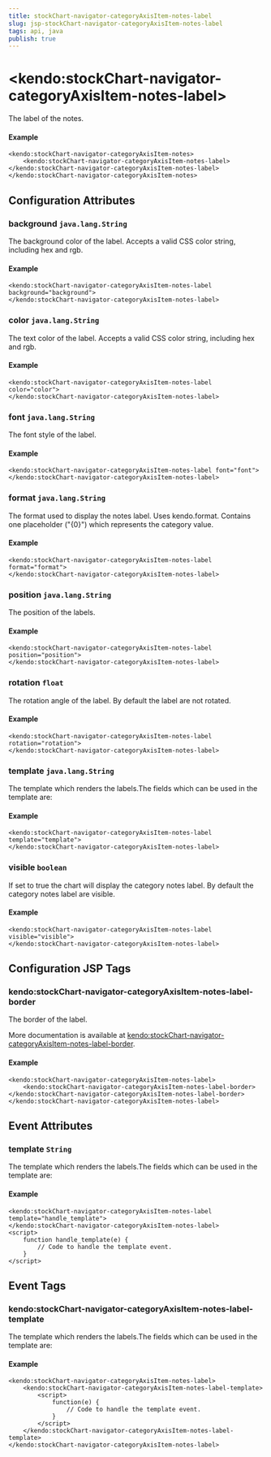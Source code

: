 ```yaml
---
title: stockChart-navigator-categoryAxisItem-notes-label
slug: jsp-stockChart-navigator-categoryAxisItem-notes-label
tags: api, java
publish: true
---
```


# \<kendo:stockChart-navigator-categoryAxisItem-notes-label\>

The label of the notes.

#### Example
    <kendo:stockChart-navigator-categoryAxisItem-notes>
        <kendo:stockChart-navigator-categoryAxisItem-notes-label></kendo:stockChart-navigator-categoryAxisItem-notes-label>
    </kendo:stockChart-navigator-categoryAxisItem-notes>

## Configuration Attributes

### background `java.lang.String`

The background color of the label. Accepts a valid CSS color string, including hex and rgb.

#### Example
    <kendo:stockChart-navigator-categoryAxisItem-notes-label background="background">
    </kendo:stockChart-navigator-categoryAxisItem-notes-label>

### color `java.lang.String`

The text color of the label. Accepts a valid CSS color string, including hex and rgb.

#### Example
    <kendo:stockChart-navigator-categoryAxisItem-notes-label color="color">
    </kendo:stockChart-navigator-categoryAxisItem-notes-label>

### font `java.lang.String`

The font style of the label.

#### Example
    <kendo:stockChart-navigator-categoryAxisItem-notes-label font="font">
    </kendo:stockChart-navigator-categoryAxisItem-notes-label>

### format `java.lang.String`

The format used to display the notes label. Uses kendo.format. Contains one placeholder ("{0}") which represents the category value.

#### Example
    <kendo:stockChart-navigator-categoryAxisItem-notes-label format="format">
    </kendo:stockChart-navigator-categoryAxisItem-notes-label>

### position `java.lang.String`

The position of the labels.

#### Example
    <kendo:stockChart-navigator-categoryAxisItem-notes-label position="position">
    </kendo:stockChart-navigator-categoryAxisItem-notes-label>

### rotation `float`

The rotation angle of the label. By default the label are not rotated.

#### Example
    <kendo:stockChart-navigator-categoryAxisItem-notes-label rotation="rotation">
    </kendo:stockChart-navigator-categoryAxisItem-notes-label>

### template `java.lang.String`

The template which renders the labels.The fields which can be used in the template are:

#### Example
    <kendo:stockChart-navigator-categoryAxisItem-notes-label template="template">
    </kendo:stockChart-navigator-categoryAxisItem-notes-label>

### visible `boolean`

If set to true the chart will display the category notes label. By default the category notes label are visible.

#### Example
    <kendo:stockChart-navigator-categoryAxisItem-notes-label visible="visible">
    </kendo:stockChart-navigator-categoryAxisItem-notes-label>


##  Configuration JSP Tags

### kendo:stockChart-navigator-categoryAxisItem-notes-label-border

The border of the label.

More documentation is available at [kendo:stockChart-navigator-categoryAxisItem-notes-label-border](/api/wrappers/jsp/stockchart/navigator-categoryaxisitem-notes-label-border).

#### Example

    <kendo:stockChart-navigator-categoryAxisItem-notes-label>
        <kendo:stockChart-navigator-categoryAxisItem-notes-label-border></kendo:stockChart-navigator-categoryAxisItem-notes-label-border>
    </kendo:stockChart-navigator-categoryAxisItem-notes-label>


## Event Attributes

### template `String`

The template which renders the labels.The fields which can be used in the template are:


#### Example
    <kendo:stockChart-navigator-categoryAxisItem-notes-label template="handle_template">
    </kendo:stockChart-navigator-categoryAxisItem-notes-label>
    <script>
        function handle_template(e) {
            // Code to handle the template event.
        }
    </script>

## Event Tags

### kendo:stockChart-navigator-categoryAxisItem-notes-label-template

The template which renders the labels.The fields which can be used in the template are:


#### Example
    <kendo:stockChart-navigator-categoryAxisItem-notes-label>
        <kendo:stockChart-navigator-categoryAxisItem-notes-label-template>
            <script>
                function(e) {
                    // Code to handle the template event.
                }
            </script>
        </kendo:stockChart-navigator-categoryAxisItem-notes-label-template>
    </kendo:stockChart-navigator-categoryAxisItem-notes-label>

